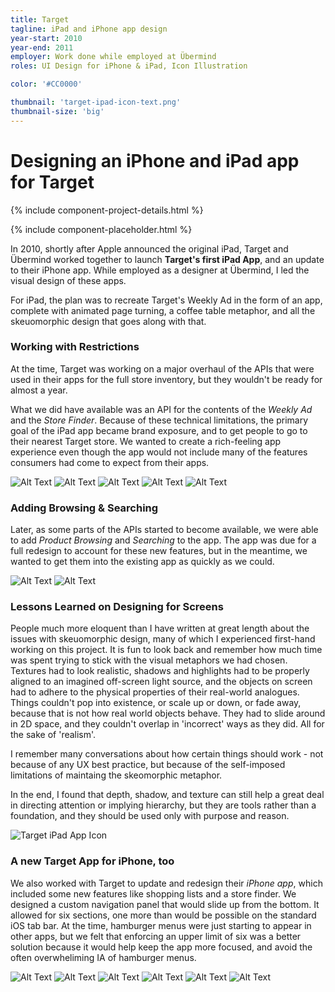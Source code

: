 ```yaml
---
title: Target
tagline: iPad and iPhone app design
year-start: 2010
year-end: 2011
employer: Work done while employed at Übermind
roles: UI Design for iPhone & iPad, Icon Illustration

color: '#CC0000'

thumbnail: 'target-ipad-icon-text.png'
thumbnail-size: 'big'
---
```


# Designing an iPhone and iPad app for **Target**

{% include component-project-details.html %}

{% include component-placeholder.html %}

In 2010, shortly after Apple announced the original iPad, Target and Übermind worked together to launch **Target's first iPad App**, and an update to their iPhone app. While employed as a designer at Übermind, I led the visual design of these apps. 

For iPad, the plan was to recreate Target's Weekly Ad in the form of an app, complete with animated page turning, a coffee table metaphor, and all the skeuomorphic design that goes along with that.

### Working with Restrictions
At the time, Target was working on a major overhaul of the APIs that were used in their apps for the full store inventory, but they wouldn't be ready for almost a year.

What we did have available was an API for the contents of the *Weekly Ad* and the *Store Finder*. Because of these technical limitations, the primary goal of the iPad app became brand exposure, and to get people to go to their nearest Target store. We wanted to create a rich-feeling app experience even though the app would not include many of the features consumers had come to expect from their apps.

![Alt Text](target-ipad-home.jpg)
![Alt Text](target-ipad-lists.jpg)
![Alt Text](target-ipad-weeklyad-frontpage.jpg)
![Alt Text](target-ipad-weeklyad-open.jpg)
![Alt Text](target-ipad-findstore.jpg)

### Adding Browsing & Searching
Later, as some parts of the APIs started to become available, we were able to add *Product Browsing* and *Searching* to the app. The app was due for a full redesign to account for these new features, but in the meantime, we wanted to get them into the existing app as quickly as we could.

![Alt Text](target-ipad-productdetail-landscape-collection.jpg)
![Alt Text](target-ipad-browse.jpg)

### Lessons Learned on Designing for Screens
People much more eloquent than I have written at great length about the issues with skeuomorphic design, many of which I experienced first-hand working on this project. It is fun to look back and remember how much time was spent trying to stick with the visual metaphors we had chosen. Textures had to look realistic, shadows and highlights had to be properly aligned to an imagined off-screen light source, and the objects on screen had to adhere to the physical properties of their real-world analogues. Things couldn't pop into existence, or scale up or down, or fade away, because that is not how real world objects behave. They had to slide around in 2D space, and they couldn't overlap in 'incorrect' ways as they did. All for the sake of 'realism'.

I remember many conversations about how certain things should work - not because of any UX best practice, but because of the self-imposed limitations of maintaing the skeomorphic metaphor.

In the end, I found that depth, shadow, and texture can still help a great deal in directing attention or implying hierarchy, but they are tools rather than a foundation, and they should be used only with purpose and reason.

![Target iPad App Icon](target-ipad-icon-text.png)

### A new Target App for iPhone, too
We also worked with Target to update and redesign their *iPhone app*, which included some new features like shopping lists and a store finder. We designed a custom navigation panel that would slide up from the bottom. It allowed for six sections, one more than would be possible on the standard iOS tab bar. At the time, hamburger menus were just starting to appear in other apps, but we felt that enforcing an upper limit of six was a better solution because it would help keep the app more focused, and avoid the often overwheliming IA of hamburger menus.

![Alt Text](target-iphone-drawer.jpg)
![Alt Text](target-iphone-featured.jpg)
![Alt Text](target-iphone-baby.jpg)
![Alt Text](target-iphone-storemap.jpg)
![Alt Text](target-iphone-weeklyad-electronics.jpg)
![Alt Text](target-iphone-weeklyad-menu.jpg)